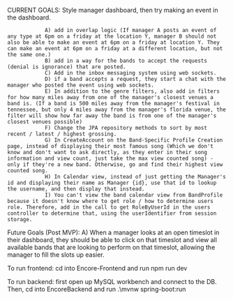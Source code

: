 CURRENT GOALS:  Style manager dashboard, then try making an event in the dashboard. 

                A) add in overlap logic (If manager A posts an event of any type at 6pm on a friday at the location Y, manager B should not also be able to make an event at 6pm on a friday at location Y. They can make an event at 6pm on a friday at a different location, but not the same one.)
                B) add in a way for the bands to accept the requests (denial is ignorance) that are posted.
                C) Add in the inbox messaging system using web sockets.
                D) if a band accepts a request, they start a chat with the manager who posted the event using web sockets.
                E) In addition to the genre filters, also add in filters for how many miles away from one of the manager's closest venues a band is. (If a band is 500 miles away from the manager's festival in tennessee, but only 4 miles away from the manager's florida venue, the filter will show how far away the band is from one of the manager's closest venues possible)
                F) Change the JPA repository methods to sort by most recent / latest / highest grossing.
                G) In CreateAccount on the Band-Specific Profile Creation page, instead of displaying their most famous song (Which we don't know and don't want to ask directly, as they enter in their song information and view count, just take the max view counted song) - only if they're a new band. Otherwise, go and find their highest view counted song.
                H) In Calendar view, instead of just getting the Manager's id and displaying their name as Manager {id}, use that id to lookup the username, and then display that instead.
                I) You can't view the band calendar view from BandProfile because it doesn't know where to get role / how to determine users role. Therefore, add in the call to get RoleByUserId in the users controller to determine that, using the userIdentifier from session storage.
                
Future Goals (Post MVP):
                A) When a manager looks at an open timeslot in their dashboard, they should be able to click on that timeslot and view all available bands that are looking to perform on that timeslot, allowing the manager to fill the slots up easier.

To run frontend:
cd into Encore-Frontend and run npm run dev

To run backend:
first open up MySQL workbench and connect to the DB. 
Then, cd into EncoreBackend and run .\mvnw spring-boot:run